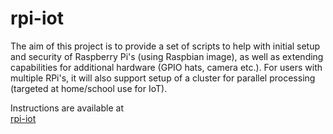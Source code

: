 # rpi-iot
The aim of this project is to provide a set of scripts to help with initial setup and security of Raspberry Pi's (using Raspbian image), as well as extending capabilities for additional hardware (GPIO hats, camera etc.). For users with multiple RPi's, it will also support setup of a cluster for parallel processing (targeted at home/school use for IoT).

Instructions are available at  
[rpi-iot](../../wiki)

